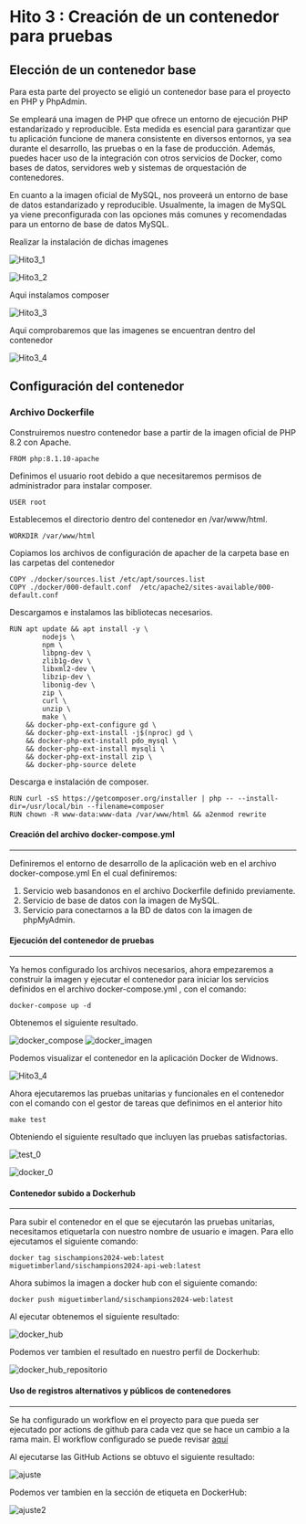 # Hito 3 : Creación de un contenedor para pruebas

## Elección de un contenedor base

Para esta parte del proyecto se eligió un contenedor base para el proyecto en PHP y PhpAdmin.

Se empleará una imagen de PHP que ofrece un entorno de ejecución PHP estandarizado y reproducible. Esta medida es esencial para garantizar que tu aplicación funcione de manera consistente en diversos entornos, ya sea durante el desarrollo, las pruebas o en la fase de producción. Además, puedes hacer uso de la integración con otros servicios de Docker, como bases de datos, servidores web y sistemas de orquestación de contenedores.

En cuanto a la imagen oficial de MySQL, nos proveerá un entorno de base de datos estandarizado y reproducible. Usualmente, la imagen de MySQL ya viene preconfigurada con las opciones más comunes y recomendadas para un entorno de base de datos MySQL.

Realizar la instalación de dichas imagenes

   ![Hito3_1](https://github.com/MigueTimberland/SisChampions2024/blob/main/Docs/docker_php.png)

   ![Hito3_2](https://github.com/MigueTimberland/SisChampions2024/blob/main/Docs/docker_mysql.png)

 Aqui instalamos composer

   ![Hito3_3](https://github.com/MigueTimberland/SisChampions2024/blob/main/Docs/docker_images.png)  

Aqui comprobaremos que las imagenes se encuentran dentro del contenedor

   ![Hito3_4](https://github.com/MigueTimberland/SisChampions2024/blob/main/Docs/docker_escritorio.png)

## Configuración del contenedor

### Archivo Dockerfile


Construiremos nuestro contenedor base a partir de la imagen oficial de PHP 8.2 con Apache.

```
FROM php:8.1.10-apache
```
Definimos el usuario root debido a que necesitaremos permisos de administrador para instalar composer.
```
USER root
```
Establecemos el directorio dentro del contenedor en /var/www/html. 
```
WORKDIR /var/www/html
```
Copiamos los archivos de configuración de apacher de la carpeta base en las carpetas del contenedor
```
COPY ./docker/sources.list /etc/apt/sources.list  
COPY ./docker/000-default.conf  /etc/apache2/sites-available/000-default.conf
```
Descargamos e instalamos las bibliotecas necesarios.
```
RUN apt update && apt install -y \
        nodejs \
        npm \
        libpng-dev \
        zlib1g-dev \
        libxml2-dev \
        libzip-dev \
        libonig-dev \
        zip \
        curl \
        unzip \
        make \
    && docker-php-ext-configure gd \
    && docker-php-ext-install -j$(nproc) gd \
    && docker-php-ext-install pdo_mysql \
    && docker-php-ext-install mysqli \
    && docker-php-ext-install zip \
    && docker-php-source delete
```
Descarga e instalación de composer.
```
RUN curl -sS https://getcomposer.org/installer | php -- --install-dir=/usr/local/bin --filename=composer
RUN chown -R www-data:www-data /var/www/html && a2enmod rewrite

```

#### Creación del archivo docker-compose.yml
------------
Definiremos el entorno de desarrollo de la aplicación web en el archivo docker-compose.yml En el cual definiremos:
1. Servicio web basandonos en el archivo Dockerfile definido previamente.
2. Servicio de base de datos con la imagen de MySQL.
3. Servicio para conectarnos a la BD de datos con la imagen de phpMyAdmin.

#### Ejecución del contenedor de pruebas
------------

Ya hemos configurado los archivos necesarios, ahora empezaremos a construir la imagen y ejecutar el contenedor para iniciar los servicios definidos en el archivo docker-compose.yml , con el comando:
```
docker-compose up -d 
```
Obtenemos el siguiente resultado.

![docker_compose](https://github.com/MigueTimberland/SisChampions2024/blob/main/Docs/docker_compose.png)
![docker_imagen](https://github.com/MigueTimberland/SisChampions2024/blob/main/Docs/docker_images_star.png)

Podemos visualizar el contenedor en la aplicación Docker de Widnows.

![Hito3_4](https://github.com/MigueTimberland/SisChampions2024/blob/main/Docs/docker_escritorio.png)

Ahora ejecutaremos las pruebas unitarias y funcionales en el contenedor con el comando con el gestor de tareas que definimos en el anterior hito

```
make test 
```
Obteniendo el siguiente resultado que incluyen las pruebas satisfactorias.

![test_0](https://github.com/MigueTimberland/SisChampions2024/blob/main/Docs/test0.png)

![docker_0](https://github.com/MigueTimberland/SisChampions2024/blob/main/Docs/test1.png)


#### Contenedor subido a Dockerhub
------------

Para subir el contenedor en el que se ejecutarón las pruebas unitarias, necesitamos etiquetarla con nuestro nombre de usuario e imagen. Para ello ejecutamos el siguiente comando:

```
docker tag sischampions2024-web:latest miguetimberland/sischampions2024-api-web:latest
```

Ahora subimos la imagen a docker hub con el siguiente comando:
```
docker push miguetimberland/sischampions2024-web:latest
```

Al ejecutar obtenemos el siguiente resultado:

![docker_hub](https://github.com/MigueTimberland/SisChampions2024/blob/main/Docs/dockerhub.png)

Podemos ver tambien el resultado en nuestro perfil de Dockerhub:

![docker_hub_repositorio](https://github.com/MigueTimberland/SisChampions2024/blob/main/Docs/dockrhub_repositorio.png)

#### Uso de registros alternativos y públicos de contenedores
------------

Se ha configurado un workflow en el proyecto para que pueda ser ejecutado por actions de github para cada vez que se hace un cambio a la rama main. El workflow configurado se puede revisar [aquí](https://github.com/florescobar/Scambia-PracticasCC-UGR/blob/main/.github/workflows/github_actions.yml)


Al ejecutarse las GitHub Actions se obtuvo el siguiente resultado:

![ajuste](https://github.com/MigueTimberland/SisChampions2024/blob/main/Docs/actions.png)

Podemos ver tambien en la sección de etiqueta en DockerHub:

![ajuste2](https://github.com/MigueTimberland/SisChampions2024/blob/main/Docs/paquete.png)